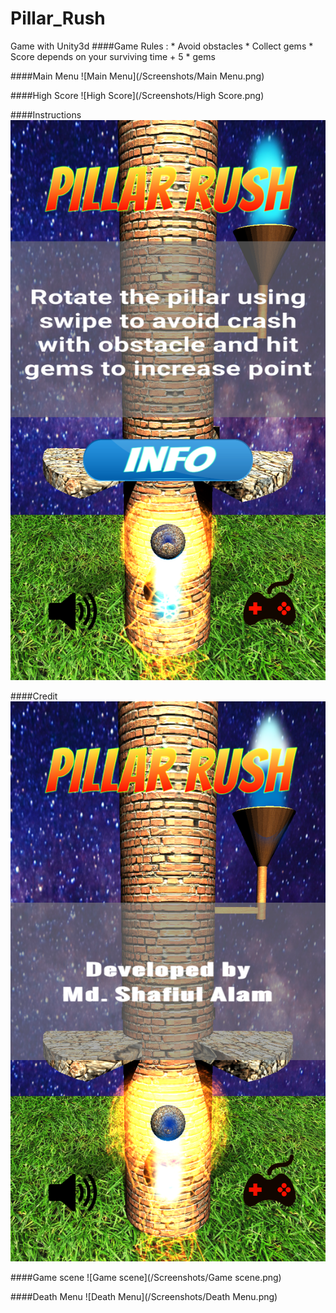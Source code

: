 # Pillar_Rush
Game with Unity3d
####Game Rules :
    * Avoid obstacles
    * Collect gems
    * Score depends on your surviving time + 5 * gems


####Main Menu
![Main Menu](/Screenshots/Main Menu.png)

####High Score
![High Score](/Screenshots/High Score.png)

####Instructions
![Instructions](/Screenshots/Instructions.png)

####Credit
![Credit](/Screenshots/Credit.png)

####Game scene
![Game scene](/Screenshots/Game scene.png)

####Death Menu
![Death Menu](/Screenshots/Death Menu.png)
